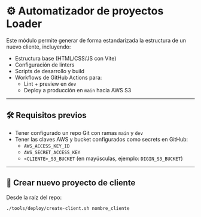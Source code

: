 # ⚙️ Automatizador de proyectos Loader

Este módulo permite generar de forma estandarizada la estructura de un nuevo cliente, incluyendo:

- Estructura base (HTML/CSS/JS con Vite)
- Configuración de linters
- Scripts de desarrollo y build
- Workflows de GitHub Actions para:
  - Lint + preview en `dev`
  - Deploy a producción en `main` hacia AWS S3

---

## 🛠 Requisitos previos

- Tener configurado un repo Git con ramas `main` y `dev`
- Tener las claves AWS y bucket configurados como secrets en GitHub:
  - `AWS_ACCESS_KEY_ID`
  - `AWS_SECRET_ACCESS_KEY`
  - `<CLIENTE>_S3_BUCKET` (en mayúsculas, ejemplo: `DIGIN_S3_BUCKET`)

---

## 🚀 Crear nuevo proyecto de cliente

Desde la raíz del repo:

```bash
./tools/deploy/create-client.sh nombre_cliente